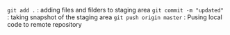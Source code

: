 `git add .` : adding files and filders to staging area
`git commit -m "updated"` : taking snapshot of the staging area
`git push origin master` : Pusing local code to remote repository

